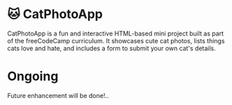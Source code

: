 # 🐱 CatPhotoApp

CatPhotoApp is a fun and interactive HTML-based mini project built as part of the freeCodeCamp curriculum. 
It showcases cute cat photos, lists things cats love and hate, and includes a form to submit your own cat's details.

# Ongoing
Future enhancement will be done!..





